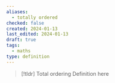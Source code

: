 ```yaml
---
aliases:
  - totally ordered
checked: false
created: 2024-01-13
last_edited: 2024-01-13
draft: true
tags:
  - maths
type: definition
---
```

>[!tldr] Total ordering
>Definition here

